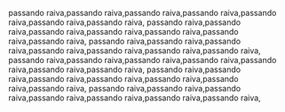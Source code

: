 passando raiva,passando raiva,passando raiva,passando raiva,passando raiva,passando raiva,passando raiva,
passando raiva,passando raiva,passando raiva,passando raiva,passando raiva,passando raiva,passando raiva,
passando raiva,passando raiva,passando raiva,passando raiva,passando raiva,passando raiva,passando raiva,
passando raiva,passando raiva,passando raiva,passando raiva,passando raiva,passando raiva,passando raiva,
passando raiva,passando raiva,passando raiva,passando raiva,passando raiva,passando raiva,passando raiva,
passando raiva,passando raiva,passando raiva,passando raiva,passando raiva,passando raiva,passando raiva,
